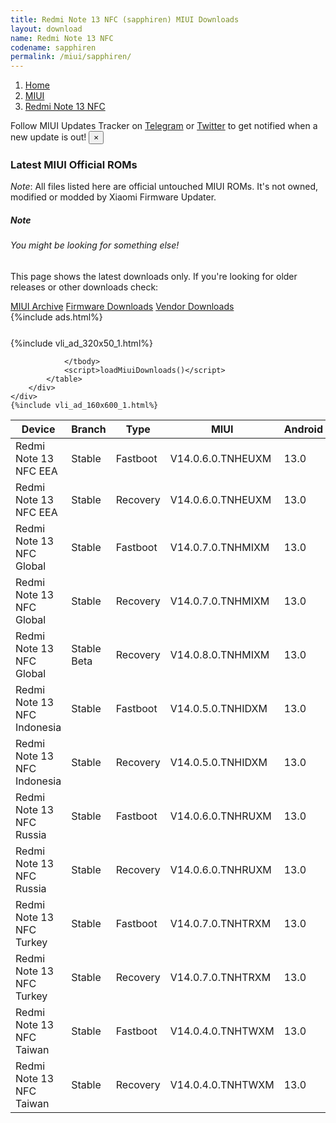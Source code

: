 ```yaml
---
title: Redmi Note 13 NFC (sapphiren) MIUI Downloads
layout: download
name: Redmi Note 13 NFC
codename: sapphiren
permalink: /miui/sapphiren/
---
```

<nav aria-label="breadcrumb">
    <ol class="breadcrumb">
        <li class="breadcrumb-item"><a href="/">Home</a></li>
        <li class="breadcrumb-item"><a href="/miui/">MIUI</a></li>
        <li class="breadcrumb-item active" aria-current="page"><a href="/miui/sapphiren/">Redmi Note 13 NFC</a></li>
    </ol>
</nav>
<div class="alert alert-primary alert-dismissible fade show" role="alert">
    Follow MIUI Updates Tracker on <a href="https://t.me/MIUIUpdatesTracker" class="alert-link">Telegram</a>
     or <a href="https://twitter.com/MiFwUpdater" class="alert-link">Twitter</a> to get notified when a new update is out!
    <button type="button" class="close" data-dismiss="alert" aria-label="Close">
        <span aria-hidden="true">&times;</span>
    </button>
</div>

### Latest MIUI Official ROMs
*Note*: All files listed here are official untouched MIUI ROMs. It's not owned, modified or modded by Xiaomi Firmware Updater.
<div class="card">
  <div class="card-body">
    <h5 class="card-title">Note</h5>
    <h6 class="card-subtitle mb-2 text-muted">You might be looking for something else!</h6>
    <p class="card-text">This page shows the latest downloads only.
     If you're looking for older releases or other downloads check:</p>
    <a href="/archive/miui/sapphiren/" class="card-link">MIUI Archive</a>
    <a href="/firmware/sapphiren/" class="card-link">Firmware Downloads</a>
    <a href="/vendor/sapphiren/" class="card-link">Vendor Downloads</a>
  </div>
</div>
{%include ads.html%}
<div class="row justify-content-center">
    <div class="col-10">
        <div class="table-responsive-md" style="margin-top: 25px;">
            {%include vli_ad_320x50_1.html%}
            <table id="miui" class="display dt-responsive nowrap compact table table-striped table-hover table-sm">
                <thead class="thead-dark">
                    <tr>
                        <th data-ref="device">Device</th>
                        <th data-ref="branch">Branch</th>
                        <th data-ref="type">Type</th>
                        <th data-ref="miui">MIUI</th>
                        <th data-ref="android">Android</th>
                        <th data-ref="size">Size</th>
                        <th data-ref="size">Date</th>
                        <th data-ref="link">Link</th>
                    </tr>
                </thead>
                <tbody>
                <tr><td>Redmi Note 13 NFC EEA</td><td>Stable</td><td>Fastboot</td><td>V14.0.6.0.TNHEUXM</td><td>13.0</td><td>6.8 GB</td><td>2024-02-24</td><td><a href="/miui/sapphiren/stable/V14.0.6.0.TNHEUXM/">Download</a></td></tr>
<tr><td>Redmi Note 13 NFC EEA</td><td>Stable</td><td>Recovery</td><td>V14.0.6.0.TNHEUXM</td><td>13.0</td><td>4.6 GB</td><td>2024-03-01</td><td><a href="/miui/sapphiren/stable/V14.0.6.0.TNHEUXM/">Download</a></td></tr>
<tr><td>Redmi Note 13 NFC Global</td><td>Stable</td><td>Fastboot</td><td>V14.0.7.0.TNHMIXM</td><td>13.0</td><td>7.1 GB</td><td>2024-02-07</td><td><a href="/miui/sapphiren/stable/V14.0.7.0.TNHMIXM/">Download</a></td></tr>
<tr><td>Redmi Note 13 NFC Global</td><td>Stable</td><td>Recovery</td><td>V14.0.7.0.TNHMIXM</td><td>13.0</td><td>4.5 GB</td><td>2024-02-18</td><td><a href="/miui/sapphiren/stable/V14.0.7.0.TNHMIXM/">Download</a></td></tr>
<tr><td>Redmi Note 13 NFC Global</td><td>Stable Beta</td><td>Recovery</td><td>V14.0.8.0.TNHMIXM</td><td>13.0</td><td>4.6 GB</td><td>2024-03-13</td><td><a href="/miui/sapphiren/stable beta/V14.0.8.0.TNHMIXM/">Download</a></td></tr>
<tr><td>Redmi Note 13 NFC Indonesia</td><td>Stable</td><td>Fastboot</td><td>V14.0.5.0.TNHIDXM</td><td>13.0</td><td>6.5 GB</td><td>2024-02-23</td><td><a href="/miui/sapphiren/stable/V14.0.5.0.TNHIDXM/">Download</a></td></tr>
<tr><td>Redmi Note 13 NFC Indonesia</td><td>Stable</td><td>Recovery</td><td>V14.0.5.0.TNHIDXM</td><td>13.0</td><td>4.5 GB</td><td>2024-03-01</td><td><a href="/miui/sapphiren/stable/V14.0.5.0.TNHIDXM/">Download</a></td></tr>
<tr><td>Redmi Note 13 NFC Russia</td><td>Stable</td><td>Fastboot</td><td>V14.0.6.0.TNHRUXM</td><td>13.0</td><td>6.9 GB</td><td>2024-02-22</td><td><a href="/miui/sapphiren/stable/V14.0.6.0.TNHRUXM/">Download</a></td></tr>
<tr><td>Redmi Note 13 NFC Russia</td><td>Stable</td><td>Recovery</td><td>V14.0.6.0.TNHRUXM</td><td>13.0</td><td>4.4 GB</td><td>2024-02-27</td><td><a href="/miui/sapphiren/stable/V14.0.6.0.TNHRUXM/">Download</a></td></tr>
<tr><td>Redmi Note 13 NFC Turkey</td><td>Stable</td><td>Fastboot</td><td>V14.0.7.0.TNHTRXM</td><td>13.0</td><td>6.1 GB</td><td>2024-03-01</td><td><a href="/miui/sapphiren/stable/V14.0.7.0.TNHTRXM/">Download</a></td></tr>
<tr><td>Redmi Note 13 NFC Turkey</td><td>Stable</td><td>Recovery</td><td>V14.0.7.0.TNHTRXM</td><td>13.0</td><td>4.4 GB</td><td>2024-03-12</td><td><a href="/miui/sapphiren/stable/V14.0.7.0.TNHTRXM/">Download</a></td></tr>
<tr><td>Redmi Note 13 NFC Taiwan</td><td>Stable</td><td>Fastboot</td><td>V14.0.4.0.TNHTWXM</td><td>13.0</td><td>5.9 GB</td><td>2024-03-01</td><td><a href="/miui/sapphiren/stable/V14.0.4.0.TNHTWXM/">Download</a></td></tr>
<tr><td>Redmi Note 13 NFC Taiwan</td><td>Stable</td><td>Recovery</td><td>V14.0.4.0.TNHTWXM</td><td>13.0</td><td>4.4 GB</td><td>2024-03-15</td><td><a href="/miui/sapphiren/stable/V14.0.4.0.TNHTWXM/">Download</a></td></tr>

                </tbody>
                <script>loadMiuiDownloads()</script>
            </table>
        </div>
    </div>
    {%include vli_ad_160x600_1.html%}
</div>
